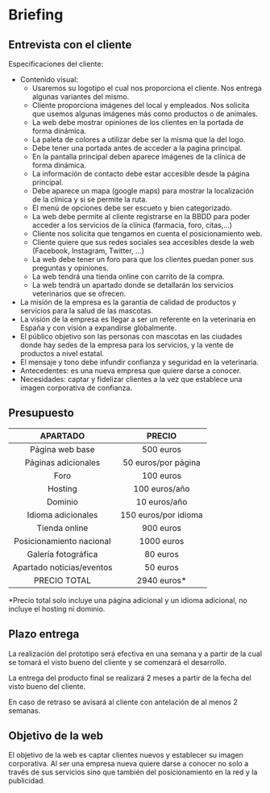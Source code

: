 # Briefing
## Entrevista con el cliente

Especificaciones del cliente: 

- Contenido visual:
	- Usaremos su logotipo el cual nos proporciona el cliente. Nos entrega algunas 		variantes del mismo.
	- Cliente proporciona imágenes del local y empleados. Nos solicita que usemos algunas imágenes más como productos o de animales.
	- La web debe mostrar opiniones de los clientes en la portada de forma dinámica.
	- La paleta de colores a utilizar debe ser la misma que la del logo.
	- Debe tener una portada antes de acceder a la pagina principal.
	- En la pantalla principal deben aparece imágenes de la clínica de forma dinámica.
	- La información de contacto debe estar accesible desde la página principal.
	- Debe aparece un mapa (google maps) para mostrar la localización de la clínica y si se permite la ruta.
	- El menú de opciones debe ser escueto y bien categorizado.
	- La web debe permite al cliente registrarse en la BBDD para poder acceder a los servicios 
	de la clínica (farmacia, foro, citas,...)
	- Cliente nos solicita que tengamos en cuenta el posicionamiento web.
	- Cliente quiere que sus redes sociales sea accesibles desde la web (Facebook, Instagram, Twitter, ...)
	- La web debe tener un foro para que los clientes puedan poner sus preguntas y opiniones.
	- La web tendrá una tienda online con carrito de la compra.
	- La web tendrá un apartado donde se detallarán los servicios veterinarios que se ofrecen.
- La misión de la empresa es la garantía de calidad de productos y servicios para la salud de las mascotas.
- La visión de la empresa es llegar a ser un referente en la veterinaria en España y con visión a expandirse globalmente.
- El público objetivo son las personas con mascotas en las ciudades donde hay sedes de la empresa para los servicios, y la vente de productos a nivel estatal.
- El mensaje y tono debe infundir confianza y seguridad en la veterinaria.
- Antecedentes: es una nueva empresa que quiere darse a conocer.
- Necesidades: captar y fidelizar clientes a la vez que establece una imagen corporativa de confianza.

## Presupuesto

APARTADO | PRECIO
:---:|:---:
Página web base| 500 euros
Páginas adicionales| 50 euros/por página
Foro| 100 euros
Hosting | 100 euros/año
Dominio| 10 euros/año
Idioma adicionales| 150 euros/por idioma
Tienda online| 900 euros
Posicionamiento nacional | 1000 euros
Galería fotográfica | 80 euros
Apartado noticias/eventos | 50 euros
PRECIO TOTAL |2940 euros*

\*Precio total solo incluye una página adicional y un idioma adicional, no incluye el hosting ni dominio. 



## Plazo entrega

La realización del prototipo será efectiva en una semana y a partir de la cual se tomará el visto bueno del cliente y se comenzará el desarrollo.

La entrega del producto final se realizará 2 meses a partir de la fecha del visto bueno del cliente.

En caso de retraso se avisará al cliente con antelación de al menos 2 semanas.

## Objetivo de la web

El objetivo de la web es captar clientes nuevos y establecer su imagen corporativa. Al ser una empresa nueva quiere darse a conocer no solo a través de sus servicios sino que también del posicionamiento en la red y la publicidad.